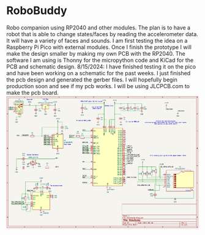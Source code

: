 # RoboBuddy
Robo companion using RP2040 and other modules.
The plan is to have a robot that is able to change states/faces by reading the accelerometer data. It will have a variety of faces and sounds.
I am first testing the idea on a Raspberry Pi Pico with external modules. Once I finish the prototype I will make the design smaller by making my own PCB with the RP2040.
The software I am using is Thonny for the micropython code and KiCad for the PCB and schematic design.
8/15/2024: I have finished testing it on the pico and have been working on a schematic for the past weeks. I just finished the pcb design and generated the gerber files. I will hopefully begin production soon and see if my pcb works. I will be using JLCPCB.com to make the pcb board.
![image](https://github.com/BensBeens/RoboBuddy/blob/main/Schematic%20v.2.png)
